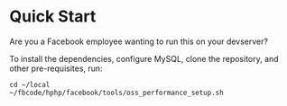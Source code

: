 Quick Start
===========

Are you a Facebook employee wanting to run this on your devserver?

To install the dependencies, configure MySQL, clone the repository, and other
pre-requisites, run:

    cd ~/local
    ~/fbcode/hphp/facebook/tools/oss_performance_setup.sh
